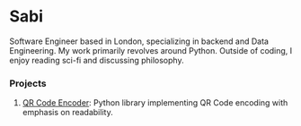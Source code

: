 # Sabi

Software Engineer based in London, specializing in backend and Data Engineering. My work primarily revolves around Python. Outside of coding, I enjoy reading sci-fi and discussing philosophy.


### Projects

1. [QR Code Encoder](https://sabih-h.github.io/qpyr/): Python library implementing QR Code encoding with emphasis on readability.
